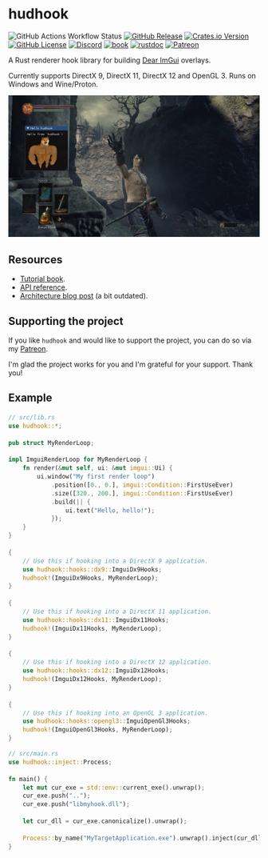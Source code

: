 # hudhook

![GitHub Actions Workflow Status](https://img.shields.io/github/actions/workflow/status/veeenu/hudhook/lint.yml)
[![GitHub Release](https://img.shields.io/github/v/release/veeenu/hudhook)](https://github.com/veeenu/hudhook/releases)
[![Crates.io Version](https://img.shields.io/crates/v/hudhook)](https://crates.io/crates/hudhook)
[![GitHub License](https://img.shields.io/github/license/veeenu/hudhook)](https://github.com/veeenu/hudhook/blob/main/LICENSE)
[![Discord](https://img.shields.io/discord/267623298647457802)](https://discord.gg/jhF3jTTCUs)
[![book](https://img.shields.io/badge/docs-book-brightgreen)](https://veeenu.github.io/hudhook)
[![rustdoc](https://img.shields.io/badge/docs-rustdoc-brightgreen)](https://veeenu.github.io/hudhook/rustdoc/hudhook)
[![Patreon](https://img.shields.io/badge/Support_me-Patreon-orange)](https://www.patreon.com/johndisandonato)

A Rust renderer hook library for building [Dear ImGui](https://github.com/ocornut/imgui) overlays.

Currently supports DirectX 9, DirectX 11, DirectX 12 and OpenGL 3. Runs on Windows and Wine/Proton.

![hello](tests/hello.jpg)

## Resources

- [Tutorial book](https://veeenu.github.io/hudhook).
- [API reference](https://veeenu.github.io/hudhook/rustdoc/hudhook).
- [Architecture blog post](https://veeenu.github.io/blog/sekiro-practice-tool-architecture/) (a bit outdated).

## Supporting the project

If you like `hudhook` and would like to support the project, you can do so via my [Patreon](https://www.patreon.com/johndisandonato).

I'm glad the project works for you and I'm grateful for your support. Thank you!

## Example

```rust
// src/lib.rs
use hudhook::*;

pub struct MyRenderLoop;

impl ImguiRenderLoop for MyRenderLoop {
    fn render(&mut self, ui: &mut imgui::Ui) {
        ui.window("My first render loop")
            .position([0., 0.], imgui::Condition::FirstUseEver)
            .size([320., 200.], imgui::Condition::FirstUseEver)
            .build(|| {
                ui.text("Hello, hello!");
            });
    }
}

{
    // Use this if hooking into a DirectX 9 application.
    use hudhook::hooks::dx9::ImguiDx9Hooks;
    hudhook!(ImguiDx9Hooks, MyRenderLoop);
}

{
    // Use this if hooking into a DirectX 11 application.
    use hudhook::hooks::dx11::ImguiDx11Hooks;
    hudhook!(ImguiDx11Hooks, MyRenderLoop);
}

{
    // Use this if hooking into a DirectX 12 application.
    use hudhook::hooks::dx12::ImguiDx12Hooks;
    hudhook!(ImguiDx12Hooks, MyRenderLoop);
}

{
    // Use this if hooking into an OpenGL 3 application.
    use hudhook::hooks::opengl3::ImguiOpenGl3Hooks;
    hudhook!(ImguiOpenGl3Hooks, MyRenderLoop);
}
```

```rust
// src/main.rs
use hudhook::inject::Process;

fn main() {
    let mut cur_exe = std::env::current_exe().unwrap();
    cur_exe.push("..");
    cur_exe.push("libmyhook.dll");

    let cur_dll = cur_exe.canonicalize().unwrap();

    Process::by_name("MyTargetApplication.exe").unwrap().inject(cur_dll).unwrap();
}
```
